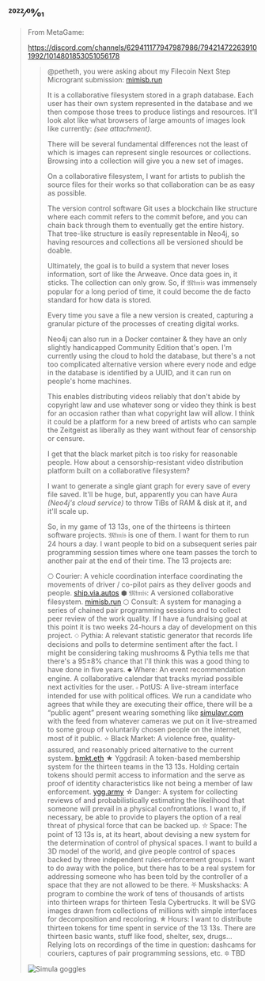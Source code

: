 ## 2022⁄09⁄01

> From MetaGame:
>
> https://discord.com/channels/629411177947987986/794214722639101992/1014801853051056178
>
> > @petheth, you were asking about my Filecoin Next Step Microgrant submission: [mimisb.run](https://mimisb.run)
> >
> > It is a collaborative filesystem stored in a graph database. Each user has their own system represented in the database and we then compose those trees to produce listings and resources. It'll look alot like what browsers of large amounts of images look like currently: *(see attachment)*.
> >
> > There will be several fundamental differences not the least of which is images can represent single resources or collections. Browsing into a collection will give you a new set of images.
> >
> > On a collaborative filesystem, I want for artists to publish the source files for their works so that collaboration can be as easy as possible.
> >
> > The version control software Git uses a blockchain like structure where each commit refers to the commit before, and you can chain back through them to eventually get the entire history. That tree-like structure is easily representable in Neo4j, so having resources and collections all be versioned should be doable.
> >
> > Ultimately, the goal is to build a system that never loses information, sort of like the Arweave. Once data goes in, it sticks. The collection can only grow. So, if 𝔐𝔦̈𝔪𝔦𝔰 was immensely popular for a long period of time, it could become the de facto standard for how data is stored.
> >
> > Every time you save a file a new version is created, capturing a granular picture of the processes of creating digital works.
> >
> > Neo4j can also run in a Docker container & they have an only slightly handicapped Community Edition that's open. I'm currently using the cloud to hold the database, but there's a not too complicated alternative version where every node and edge in the database is identified by a UUID, and it can run on people's home machines.
> >
> > This enables distributing videos reliably that don't abide by copyright law and use whatever song or video they think is best for an occasion rather than what copyright law will allow. I think it could be a platform for a new breed of artists who can sample the Zeitgeist as liberally as they want without fear of censorship or censure.
> >
> > I get that the black market pitch is too risky for reasonable people. How about a censorship-resistant video distribution platform built on a collaborative filesystem?
> >
> > I want to generate a single giant graph for every save of every file saved. It'll be huge, but, apparently you can have Aura *(Neo4j's cloud service)* to throw TiBs of RAM & disk at it, and it'll scale up.
> >
> > So, in my game of 13 13s, one of the thirteens is thirteen software projects. 𝔐𝔦̈𝔪𝔦𝔰 is one of them. I want for them to run 24 hours a day. I want people to bid on a subsequent series pair programming session times where one team passes the torch to another pair at the end of their time. The 13 projects are:
> >
> > ⎔ Courier: A vehicle coordination interface coordinating the movements of driver / co-pilot pairs as they deliver goods and people. [ship.via.autos](https://ship.via.autos)
> > ⬢ 𝔐𝔦̈𝔪𝔦𝔰: A versioned collaborative filesystem. [mimisb.run](https://mimisb.run)
> > ⬡ Consult: A system for managing a series of chained pair programming sessions and to collect peer review of the work quality. If I have a fundraising goal at this point it is two weeks 24-hours a day of development on this project.
> > ⬦ Pythia: A relevant statistic generator that records life decisions and polls to determine sentiment after the fact. I might be considering taking mushrooms & Pythia tells me that there's a 95±8% chance that I'll think this was a good thing to have done in five years.
> > ⬥ Where: An event recommendation engine. A collaborative calendar that tracks myriad possible next activities for the user.
> > ⬞ PotUS: A live-stream interface intended for use with political offices. We run a candidate who agrees that while they are executing their office, there will be a “public agent” present wearing something like [simulavr.com](https://simulavr.com) with the feed from whatever cameras we put on it live-streamed to some group of voluntarily chosen people on the internet, most of it public.
> > :star: Black Market: A violence free, quality-assured, and reasonably priced alternative to the current system. [bmkt.eth](https://bmkt.eth)
> > ★ Yggdrasil: A token-based membership system for the thirteen teams in the 13 13s. Holding certain tokens should permit access to information and the serve as proof of identity characteristics like not being a member of law enforcement. [ygg.army](https://ygg.army)
> > ☆ Danger: A system for collecting reviews of and probabilistically estimating the likelihood that someone will prevail in a physical confrontations. I want to, if necessary, be able to provide to players the option of a real threat of physical force that can be backed up.
> > ⛥ Space: The point of 13 13s is, at its heart, about devising a new system for the determination of control of physical spaces. I want to build a 3D model of the world, and give people control of spaces backed by three independent rules-enforcement groups. I want to do away with the police, but there has to be a real system for addressing someone who has been told by the controller of a space that they are not allowed to be there.
> > ⛧ Muskshacks: A program to combine the work of tens of thousands of artists into thirteen wraps for thirteen Tesla Cybertrucks. It will be SVG images drawn from collections of millions with simple interfaces for decomposition and recoloring.
> > ✮ Hours: I want to distribute thirteen tokens for time spent in service of the 13 13s. There are thirteen basic wants, stuff like food, shelter, sex, drugs… Relying lots on recordings of the time in question: dashcams for couriers, captures of pair programming sessions, etc.
> > :six_pointed_star: TBD
>
> ![Simula goggles](Simula%20goggles.jpg)
